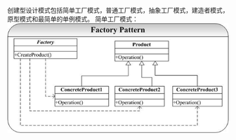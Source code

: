 创建型设计模式包括简单工厂模式，普通工厂模式，抽象工厂模式，建造者模式，原型模式和最简单的单例模式。
简单工厂模式：
![image](https://github.com/loveprolife/IMG/blob/master/2012080815012676.png)

